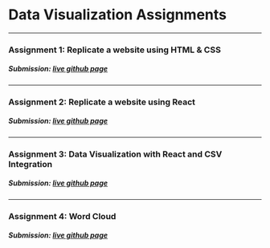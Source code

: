 # Data Visualization Assignments

---

### Assignment 1: Replicate a website using HTML & CSS

##### Submission: [live github page](https://katherinj.github.io/DataVisualization/assignment1/)

---

### Assignment 2: Replicate a website using React

##### Submission: [live github page](https://katherinj.github.io/DataVisualization/assignment2/)

---

### Assignment 3: Data Visualization with React and CSV Integration

##### Submission: [live github page](https://katherinj.github.io/DataVisualization/assignment3/)

---

### Assignment 4: Word Cloud

##### Submission: [live github page](https://katherinj.github.io/DataVisualization/assignment4/)
